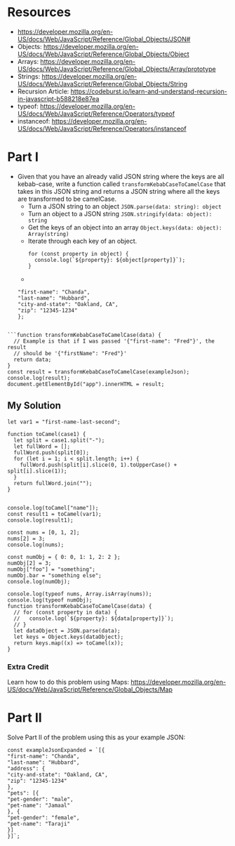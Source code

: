 # Resources

- https://developer.mozilla.org/en-US/docs/Web/JavaScript/Reference/Global_Objects/JSON# 
- Objects: https://developer.mozilla.org/en-US/docs/Web/JavaScript/Reference/Global_Objects/Object
- Arrays: https://developer.mozilla.org/en-US/docs/Web/JavaScript/Reference/Global_Objects/Array/prototype
- Strings: https://developer.mozilla.org/en-US/docs/Web/JavaScript/Reference/Global_Objects/String
- Recursion Article: https://codeburst.io/learn-and-understand-recursion-in-javascript-b588218e87ea
- typeof: https://developer.mozilla.org/en-US/docs/Web/JavaScript/Reference/Operators/typeof
- instanceof: https://developer.mozilla.org/en-US/docs/Web/JavaScript/Reference/Operators/instanceof

# Part I

- Given that you have an already valid JSON string where the keys are all kebab-case, write a function called `transformKebabCaseToCamelCase` that takes in this JSON string and returns a JSON string where all the keys are transformed to be camelCase.
  - Turn a JSON string to an object
    `JSON.parse(data: string): object`
  - Turn an object to a JSON string
    `JSON.stringify(data: object): string`
  - Get the keys of an object into an array
    `Object.keys(data: object): Array(string)`
  - Iterate through each key of an object.
    ```
    for (const property in object) {
      console.log(`${property}: ${object[property]}`);
    }
    ```
  - 
  ```const exampleJson = {
  "first-name": "Chanda",
  "last-name": "Hubbard",
  "city-and-state": "Oakland, CA",
  "zip": "12345-1234"
  };
```

```function transformKebabCaseToCamelCase(data) {
  // Example is that if I was passed '{"first-name": "Fred"}', the result
  // should be '{"firstName": "Fred"}'
  return data;
}
const result = transformKebabCaseToCamelCase(exampleJson);
console.log(result);
document.getElementById("app").innerHTML = result;
```
## My Solution 

`let var1 = "first-name-last-second";`

```
function toCamel(case1) {
  let split = case1.split("-");
  let fullWord = [];
  fullWord.push(split[0]);
  for (let i = 1; i < split.length; i++) {
    fullWord.push(split[i].slice(0, 1).toUpperCase() + split[i].slice(1));
  }
  return fullWord.join("");
}


console.log(toCamel["name"]);
const result1 = toCamel(var1);
console.log(result1);

const nums = [0, 1, 2];
nums[2] = 3;
console.log(nums);

const numObj = { 0: 0, 1: 1, 2: 2 };
numObj[2] = 3;
numObj["foo"] = "something";
numObj.bar = "something else";
console.log(numObj);

console.log(typeof nums, Array.isArray(nums));
console.log(typeof numObj);
function transformKebabCaseToCamelCase(data) {
  // for (const property in data) {
  //   console.log(`${property}: ${data[property]}`);
  // }
  let dataObject = JSON.parse(data);
  let keys = Object.keys(dataObject);
  return keys.map((x) => toCamel(x));
}

```

### Extra Credit
Learn how to do this problem using Maps: https://developer.mozilla.org/en-US/docs/Web/JavaScript/Reference/Global_Objects/Map

# Part II

Solve Part II of the problem using this as your example JSON:

```
const exampleJsonExpanded = `[{
"first-name": "Chanda",
"last-name": "Hubbard",
"address": {
"city-and-state": "Oakland, CA",
"zip": "12345-1234"
},
"pets": [{
"pet-gender": "male",
"pet-name": "Jamaal"
}, {
"pet-gender": "female",
"pet-name": "Taraji"
}]
}]`;
```
